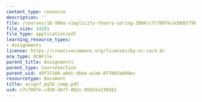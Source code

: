 ```yaml
---
content_type: resource
description: ''
file: /courses/18-996a-simplicity-theory-spring-2004/c7c7097ec430dbff862c95b55a330162_asign7_pg36_comp.pdf
file_size: 14181
file_type: application/pdf
learning_resource_types:
- Assignments
license: https://creativecommons.org/licenses/by-nc-sa/4.0/
ocw_type: OCWFile
parent_title: Assignments
parent_type: CourseSection
parent_uid: 49f37188-a0dc-dbbe-e2ab-8f7005a009ec
resourcetype: Document
title: asign7_pg36_comp.pdf
uid: c7c7097e-c430-dbff-862c-95b55a330162
---
```


